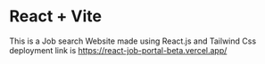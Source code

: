 # React + Vite

This is a Job search Website made using React.js and Tailwind Css
deployment link is https://react-job-portal-beta.vercel.app/
